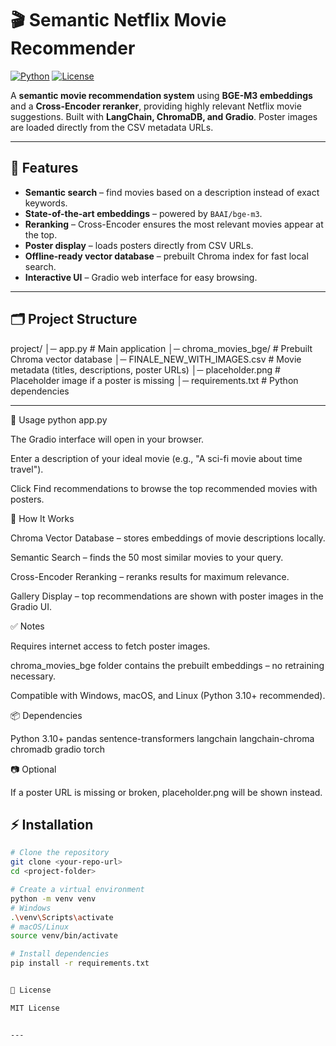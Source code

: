 # 🎬 Semantic Netflix Movie Recommender

[![Python](https://img.shields.io/badge/Python-3.10+-blue.svg)](https://www.python.org/)
[![License](https://img.shields.io/badge/License-MIT-green.svg)](LICENSE)

A **semantic movie recommendation system** using **BGE-M3 embeddings** and a **Cross-Encoder reranker**, providing highly relevant Netflix movie suggestions. Built with **LangChain, ChromaDB, and Gradio**. Poster images are loaded directly from the CSV metadata URLs.

---

## 🌟 Features

- **Semantic search** – find movies based on a description instead of exact keywords.  
- **State-of-the-art embeddings** – powered by `BAAI/bge-m3`.  
- **Reranking** – Cross-Encoder ensures the most relevant movies appear at the top.  
- **Poster display** – loads posters directly from CSV URLs.  
- **Offline-ready vector database** – prebuilt Chroma index for fast local search.  
- **Interactive UI** – Gradio web interface for easy browsing.

---

## 🗂️ Project Structure
project/
│─ app.py # Main application
│─ chroma_movies_bge/ # Prebuilt Chroma vector database
│─ FINALE_NEW_WITH_IMAGES.csv # Movie metadata (titles, descriptions, poster URLs)
│─ placeholder.png # Placeholder image if a poster is missing
│─ requirements.txt # Python dependencies


---

🚀 Usage
python app.py


The Gradio interface will open in your browser.

Enter a description of your ideal movie (e.g., "A sci-fi movie about time travel").

Click Find recommendations to browse the top recommended movies with posters.

🧠 How It Works

Chroma Vector Database – stores embeddings of movie descriptions locally.

Semantic Search – finds the 50 most similar movies to your query.

Cross-Encoder Reranking – reranks results for maximum relevance.

Gallery Display – top recommendations are shown with poster images in the Gradio UI.

✅ Notes

Requires internet access to fetch poster images.

chroma_movies_bge folder contains the prebuilt embeddings – no retraining necessary.

Compatible with Windows, macOS, and Linux (Python 3.10+ recommended).

📦 Dependencies

Python 3.10+
pandas
sentence-transformers
langchain
langchain-chroma
chromadb
gradio
torch

📷 Optional

If a poster URL is missing or broken, placeholder.png will be shown instead.


## ⚡ Installation

```bash
# Clone the repository
git clone <your-repo-url>
cd <project-folder>

# Create a virtual environment
python -m venv venv
# Windows
.\venv\Scripts\activate
# macOS/Linux
source venv/bin/activate

# Install dependencies
pip install -r requirements.txt


🔗 License

MIT License


---

